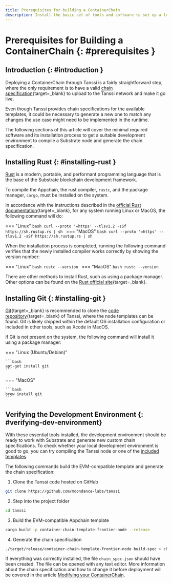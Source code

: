 ```yaml
---
title: Prerequisites for building a ContainerChain
description: Install the basic set of tools and software to set up a local development environment and be able to compile, run, and test your ContainerChain.
---
```


# Prerequisites for Building a ContainerChain {: #prerequisites } 

## Introduction {: #introduction } 

Deploying a ContainerChain through Tanssi is a fairly straightforward step, where the only requirement is to have a valid [chain specification](https://docs.substrate.io/build/chain-spec/){target=_blank} to upload to the Tanssi network and make it go live.

Even though Tanssi provides chain specifications for the available templates, it could be necessary to generate a new one to match any changes the use case might need to be implemented in the runtime.

The following sections of this article will cover the minimal required software and its installation process to get a suitable development environment to compile a Substrate node and generate the chain specification.

## Installing Rust {: #installing-rust } 

[Rust](/learn/framework/overview/#rust-programming-language) is a modern, portable, and performant programming language that is the base of the Substrate blockchain development framework.  

To compile the Appchain, the rust compiler, `rustc`, and the package manager, `cargo`, must be installed on the system. 


In accordance with the instructions described in the [official Rust documentation](https://www.rust-lang.org/tools/install){target=_blank}, for any system running Linux or MacOS, the following command will do:

=== "Linux"
    ```bash
    curl --proto '=https' --tlsv1.2 -sSf https://sh.rustup.rs | sh
    ```
=== "MacOS"
    ```bash
    curl --proto '=https' --tlsv1.2 -sSf https://sh.rustup.rs | sh
    ```

When the installation process is completed, running the following command verifies that the newly installed compiler works correctly by showing the version number:

=== "Linux"
    ```bash
    rustc --version
    ```
=== "MacOS"
    ```bash
    rustc --version
    ```

There are other methods to install Rust, such as using a package manager. Other options can be found on the [Rust official site](https://forge.rust-lang.org/infra/other-installation-methods.html){target=_blank}.

## Installing Git {: #installing-git } 

[Git](https://git-scm.com/){target=_blank} is recommended to clone the [code repository](https://github.com/moondance-labs/tanssi){target=_blank} of Tanssi, where the node templates can be found. Git is likely shipped within the default OS installation configuration or included in other tools, such as Xcode in MacOS.

If Git is not present on the system, the following command will install it using a package manager:

=== "Linux (Ubuntu/Debian)"

    ```bash
    apt-get install git
    ```     
=== "MacOS"

    ```bash
    brew install git
    ```     

## Verifying the Development Environment {: #verifying-dev-environment} 

With these essential tools installed, the development environment should be ready to work with Substrate and generate new custom chain specifications. To check whether your local development environment is good to go, you can try compiling the Tanssi node or one of the [included templates](/learn/tanssi/included-templates).

The following commands build the EVM-compatible template and generate the chain specification:

1. Clone the Tanssi code hosted on GitHub
```bash
git clone https://github.com/moondance-labs/tanssi
```
2. Step into the project folder
```bash
cd tanssi
```
3. Build the EVM-compatible Appchain template
```bash
cargo build -p container-chain-template-frontier-node --release
```
4. Generate the chain specification
```bash
./target/release/container-chain-template-frontier-node build-spec > chain_spec.json
```

If everything was correctly installed, the file `chain_spec.json` should have been created. The file can be opened with any text editor. More information about the chain specification and how to change it before deployment will be covered in the article [Modifying your ContainerChain](/builders/build/modifying).